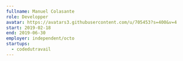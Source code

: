 ```yaml
---
fullname: Manuel Colasante
role: Developper
avatar: https://avatars3.githubusercontent.com/u/705453?s=400&v=4
start: 2019-02-18
end: 2019-06-30
employer: independent/octo
startups:
  - codedutravail
---
```

